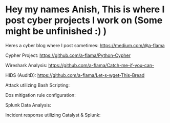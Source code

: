# Hey my names Anish, This is where I post cyber projects I work on (Some might be unfinished :) )

Heres a cyber blog where I post sometimes: https://medium.com/@a-flama

Cypher Project: https://github.com/a-flama/Python-Cypher

Wireshark Analysis: https://github.com/a-flama/Catch-me-if-you-can-

HIDS (AuditD): https://github.com/a-flama/Let-s-wget-This-Bread

Attack utilizing Bash Scripting:

Dos mitigation rule configuration:

Splunk Data Analysis: 

Incident response utilizing Catalyst & Splunk:
